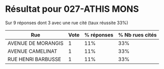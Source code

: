 # Résultat pour 027-ATHIS MONS

Sur 9 réponses dont 3 avec une rue cité (taux réussite 33%)

| Rue | Vote | % réponses | % Nb rues cités|
|-----|------|------------|----------------|
| AVENUE DE MORANGIS | 1 | 11% | 33%|
| AVENUE CAMELINAT | 1 | 11% | 33%|
| RUE HENRI BARBUSSE | 1 | 11% | 33%|
